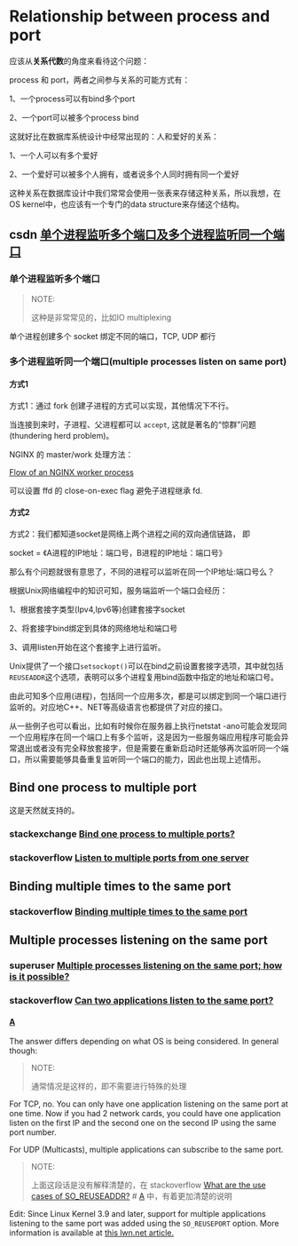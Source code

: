 # Relationship between process and port

应该从**关系代数**的角度来看待这个问题：

process 和 port，两者之间参与关系的可能方式有：

1、一个process可以有bind多个port

2、一个port可以被多个process bind

这就好比在数据库系统设计中经常出现的：人和爱好的关系：

1、一个人可以有多个爱好

2、一个爱好可以被多个人拥有，或者说多个人同时拥有同一个爱好

这种关系在数据库设计中我们常常会使用一张表来存储这种关系，所以我想，在OS kernel中，也应该有一个专门的data structure来存储这个结构。

## csdn [单个进程监听多个端口及多个进程监听同一个端口](https://blog.csdn.net/qq_43718131/article/details/86213097)

### 单个进程监听多个端口

> NOTE: 
>
> 这种是非常常见的，比如IO multiplexing

单个进程创建多个 socket 绑定不同的端口，TCP, UDP 都行



### 多个进程监听同一个端口(multiple processes listen on same port)

#### 方式1

方式1：通过 fork 创建子进程的方式可以实现，其他情况下不行。

当连接到来时，子进程、父进程都可以 `accept`, 这就是著名的“惊群”问题(thundering herd problem)。

NGINX 的 master/work 处理方法：

[Flow of an NGINX worker process](http://zimbra.imladris.sk/download/src/GNR-601/ThirdParty/nginx/docs/IMPLEMENTATION)

可以设置 ffd 的 close-on-exec flag 避免子进程继承 fd.

#### 方式2

方式2：我们都知道socket是网络上两个进程之间的双向通信链路， 即

socket = 《A进程的IP地址：端口号，B进程的IP地址：端口号》

那么有个问题就很有意思了，不同的进程可以监听在同一个IP地址:端口号么？

根据Unix网络编程中的知识可知，服务端监听一个端口会经历：

1、根据套接字类型(Ipv4,Ipv6等)创建套接字socket

2、将套接字bind绑定到具体的网络地址和端口号

3、调用listen开始在这个套接字上进行监听。

Unix提供了一个接口`setsockopt()`可以在bind之前设置套接字选项，其中就包括`REUSEADDR`这个选项，表明可以多个进程复用bind函数中指定的地址和端口号。

由此可知多个应用(进程)，包括同一个应用多次，都是可以绑定到同一个端口进行监听的。对应地C++、NET等高级语言也都提供了对应的接口。



从一些例子也可以看出，比如有时候你在服务器上执行netstat -ano可能会发现同一个应用程序在同一个端口上有多个监听，这是因为一些服务端应用程序可能会异常退出或者没有完全释放套接字，但是需要在重新启动时还能够再次监听同一个端口，所以需要能够具备重复监听同一个端口的能力，因此也出现上述情形。

## Bind one process to multiple port

这是天然就支持的。

### stackexchange [Bind one process to multiple ports?](https://unix.stackexchange.com/questions/128677/bind-one-process-to-multiple-ports)



### stackoverflow [Listen to multiple ports from one server](https://stackoverflow.com/questions/15560336/listen-to-multiple-ports-from-one-server)

## Binding multiple times to the same port

### stackoverflow [Binding multiple times to the same port](https://stackoverflow.com/questions/3695978/binding-multiple-times-to-the-same-port)





## Multiple processes listening on the same port

### superuser [Multiple processes listening on the same port; how is it possible?](https://superuser.com/questions/1267192/multiple-processes-listening-on-the-same-port-how-is-it-possible)





### stackoverflow [Can two applications listen to the same port?](https://stackoverflow.com/questions/1694144/can-two-applications-listen-to-the-same-port)

#### [A](https://stackoverflow.com/a/1694148)

The answer differs depending on what OS is being considered. In general though:

> NOTE: 
>
> 通常情况是这样的，即不需要进行特殊的处理

For TCP, no. You can only have one application listening on the same port at one time. Now if you had 2 network cards, you could have one application listen on the first IP and the second one on the second IP using the same port number.

For UDP (Multicasts), multiple applications can subscribe to the same port.

> NOTE: 
>
> 上面这段话是没有解释清楚的，在 stackoverflow [What are the use cases of SO_REUSEADDR?](https://stackoverflow.com/questions/577885/what-are-the-use-cases-of-so-reuseaddr) # [A](https://stackoverflow.com/a/577905) 中，有着更加清楚的说明

Edit: Since Linux Kernel 3.9 and later, support for multiple applications listening to the same port was added using the `SO_REUSEPORT` option. More information is available at [this lwn.net article.](https://lwn.net/Articles/542629/)

